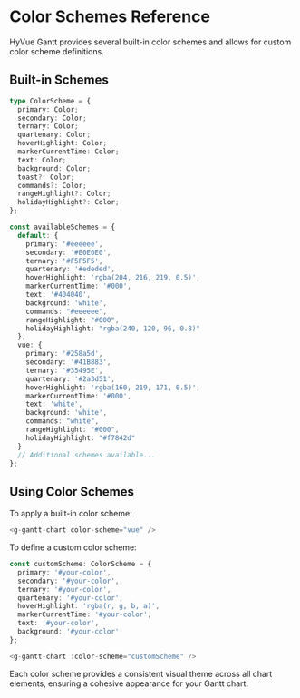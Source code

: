 # Color Schemes Reference

HyVue Gantt provides several built-in color schemes and allows for custom color scheme definitions.

## Built-in Schemes

```typescript
type ColorScheme = {
  primary: Color;
  secondary: Color;
  ternary: Color;
  quartenary: Color;
  hoverHighlight: Color;
  markerCurrentTime: Color;
  text: Color;
  background: Color;
  toast?: Color;
  commands?: Color;
  rangeHighlight?: Color;
  holidayHighlight?: Color;
};

const availableSchemes = {
  default: {
    primary: '#eeeeee',
    secondary: '#E0E0E0',
    ternary: '#F5F5F5',
    quartenary: '#ededed',
    hoverHighlight: 'rgba(204, 216, 219, 0.5)',
    markerCurrentTime: '#000',
    text: '#404040',
    background: 'white',
    commands: "#eeeeee",
    rangeHighlight: "#000",
    holidayHighlight: "rgba(240, 120, 96, 0.8)"
  },
  vue: {
    primary: '#258a5d',
    secondary: '#41B883',
    ternary: '#35495E',
    quartenary: '#2a3d51',
    hoverHighlight: 'rgba(160, 219, 171, 0.5)',
    markerCurrentTime: '#000',
    text: 'white',
    background: 'white',
    commands: "white",
    rangeHighlight: "#000",
    holidayHighlight: "#f7842d"
  }
  // Additional schemes available...
};
```

## Using Color Schemes

To apply a built-in color scheme:

```typescript
<g-gantt-chart color-scheme="vue" />
```

To define a custom color scheme:

```typescript
const customScheme: ColorScheme = {
  primary: '#your-color',
  secondary: '#your-color',
  ternary: '#your-color',
  quartenary: '#your-color',
  hoverHighlight: 'rgba(r, g, b, a)',
  markerCurrentTime: '#your-color',
  text: '#your-color',
  background: '#your-color'
};

<g-gantt-chart :color-scheme="customScheme" />
```

Each color scheme provides a consistent visual theme across all chart elements, ensuring a cohesive appearance for your Gantt chart.